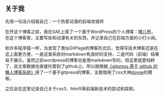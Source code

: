 ## 关于我

先用一句话介绍我自己：一个热爱动漫的前端攻城师  

在开这个博客之前，我在SAE上搭了一个基于WordPress的个人博客：[哪儿熊](http://animabear.sinaapp.com/)，在这个博客里，主要写些和动漫有关的东西，并记录自己在前端方面的小打小闹。  

和许多程序猿一样，当发现了类似GitPage的博客形式后，觉得写技术博客还是在这上面更方便，一是这类系统对markdown有良好的支持，二是代码（前端）结果易于展示。虽然之前wordpress的博客也是用markdown写的，但这里就更纯粹了，且文章数据也直接托管到了github上。所以就根据[《gitpress 基于 github 的懒人博客系统》](http://blog.silverna.org/~posts/gitpress/2013-11-17-gitpress.org%20%E5%9F%BA%E4%BA%8Egithub%E7%9A%84%E6%87%92%E4%BA%BA%E5%8D%9A%E5%AE%A2%E7%B3%BB%E7%BB%9F.md)搭了一个基于gitpress的博客，主题借用了css大神[doyoe](http://blog.doyoe.com/)的模板。

之后会在这里记录自己关于css3、html5等前端新技术的尝试和探索。